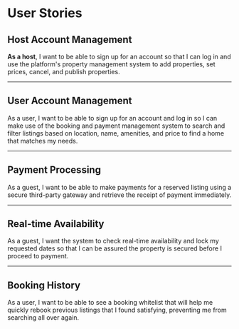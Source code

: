 # User Stories

## Host Account Management
**As a host**, I want to be able to sign up for an account so that I can log in and use the platform's property management system to add properties, set prices, cancel, and publish properties.

---

## User Account Management
As a user, I want to be able to sign up for an account and log in so I can make use of the booking and payment management system to search and filter listings based on location, name, amenities, and price to find a home that matches my needs.

---

## Payment Processing
As a guest, I want to be able to make payments for a reserved listing using a secure third-party gateway and retrieve the receipt of payment immediately.

---

## Real-time Availability
As a guest, I want the system to check real-time availability and lock my requested dates so that I can be assured the property is secured before I proceed to payment.

---

## Booking History
As a user, I want to be able to see a booking whitelist that will help me quickly rebook previous listings that I found satisfying, preventing me from searching all over again.

